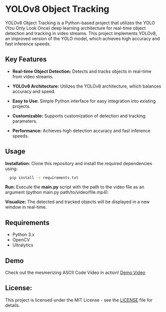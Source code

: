 # YOLOv8 Object Tracking 
YOLOv8 Object Tracking is a Python-based project that utilizes the YOLO (You Only Look Once) deep learning architecture for real-time object detection and tracking in video streams. This project implements YOLOv8, an improved version of the YOLO model, which achieves high accuracy and fast inference speeds.

## Key Features
- **Real-time Object Detection:** Detects and tracks objects in real-time from video streams.

- **YOLOv8 Architecture:** Utilizes the YOLOv8 architecture, which balances accuracy and speed.

- **Easy to Use:** Simple Python interface for easy integration into existing projects.

- **Customizable:** Supports customization of detection and tracking parameters.

- **Performance:** Achieves high detection accuracy and fast inference speeds.

## Usage 
**Installation:** Clone this repository and install the required dependencies using:
```sh
  pip install -r requirements.txt
```

**Run:** Execute the **main.py** script with the path to the video file as an argument (python main.py path/to/video/file.mp4).
   
**Visualize:** The detected and tracked objects will be displayed in a new window in real-time. 

## Requirements
* Python 3.x
* OpenCV
* Ultralytics

## Demo
Check out the mesmerizing ASCII Code Video in action! [Demo Video]()

## License:
This project is licensed under the MIT License - see the [LICENSE]() file for details.

